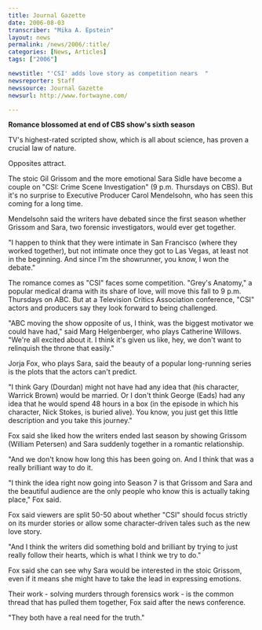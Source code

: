 ```yaml
---
title: Journal Gazette
date: 2006-08-03
transcriber: "Mika A. Epstein"
layout: news
permalink: /news/2006/:title/
categories: [News, Articles]
tags: ["2006"]

newstitle: "'CSI' adds love story as competition nears  "
newsreporter: Staff
newssource: Journal Gazette
newsurl: http://www.fortwayne.com/

---
```


**Romance blossomed at end of CBS show's sixth season**

TV's highest-rated scripted show, which is all about science, has proven a crucial law of nature.

Opposites attract.

The stoic Gil Grissom and the more emotional Sara Sidle have become a couple on "CSI: Crime Scene Investigation" (9 p.m. Thursdays on CBS). But it's no surprise to Executive Producer Carol Mendelsohn, who has seen this coming for a long time.

Mendelsohn said the writers have debated since the first season whether Grissom and Sara, two forensic investigators, would ever get together.

"I happen to think that they were intimate in San Francisco (where they worked together), but not intimate once they got to Las Vegas, at least not in the beginning. And since I'm the showrunner, you know, I won the debate."

The romance comes as "CSI" faces some competition. "Grey's Anatomy," a popular medical drama with its share of love, will move this fall to 9 p.m. Thursdays on ABC. But at a Television Critics Association conference, "CSI" actors and producers say they look forward to being challenged.

"ABC moving the show opposite of us, I think, was the biggest motivator we could have had," said Marg Helgenberger, who plays Catherine Willows. "We're all excited about it. I think it's given us like, hey, we don't want to relinquish the throne that easily."

Jorja Fox, who plays Sara, said the beauty of a popular long-running series is the plots that the actors can't predict.

"I think Gary (Dourdan) might not have had any idea that (his character, Warrick Brown) would be married. Or I don't think George (Eads) had any idea that he would spend 48 hours in a box (in the episode in which his character, Nick Stokes, is buried alive). You know, you just get this little description and you take this journey."

Fox said she liked how the writers ended last season by showing Grissom (William Petersen) and Sara suddenly together in a romantic relationship.

"And we don't know how long this has been going on. And I think that was a really brilliant way to do it.

"I think the idea right now going into Season 7 is that Grissom and Sara and the beautiful audience are the only people who know this is actually taking place," Fox said.

Fox said viewers are split 50-50 about whether "CSI" should focus strictly on its murder stories or allow some character-driven tales such as the new love story.

"And I think the writers did something bold and brilliant by trying to just really follow their hearts, which is what I think we try to do."

Fox said she can see why Sara would be interested in the stoic Grissom, even if it means she might have to take the lead in expressing emotions.

Their work - solving murders through forensics work - is the common thread that has pulled them together, Fox said after the news conference.

"They both have a real need for the truth."
